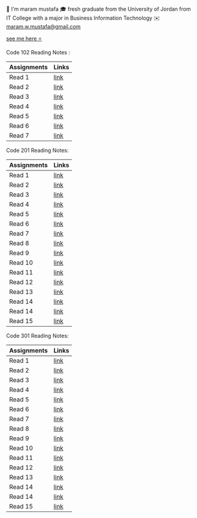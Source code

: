 

  📝  I'm maram mustafa 
  🎓 fresh graduate from the University of Jordan from IT College with a major in Business Information Technology 
  ✉️ maram.w.mustafa@gmail.com 

[see me here ⭐](https://github.com/maram-mustafa)


Code 102 Reading Notes : 

| Assignments    | Links            |
| -----------    | -------------    |
| Read 1         | [link](Read1.md) |
| Read 2         | [link](Read2.md) |
| Read 3         | [link](Read3.md) |
| Read 4         | [link](Read4.md) |
| Read 5         | [link](Read5.md) |
| Read 6         | [link](Read6.md) |
| Read 7         | [link](Read7.md) |



Code 201 Reading Notes:

| Assignments    | Links                       |
| -----------    | ----------------------      |
| Read 1         | [link](class-01.md)         |
| Read 2         | [link](class-02.md)         |   
| Read 3         | [link](class-03.md)         |
| Read 4         | [link](class-04.md)         |
| Read 5         | [link](class-05.md)         |
| Read 6         | [link](class-06.md)         |
| Read 7         | [link](class-07.md)         | 
| Read 8         | [link](class-08.md)         |
| Read 9         | [link](class-09.md)         |
| Read 10        | [link](class-10.md)         |
| Read 11        | [link](class-11.md)         |
| Read 12        | [link](class-12.md)         |
| Read 13        | [link](class-13.md)         |
| Read 14        | [link](class-14a.md)        |
| Read 14        | [link](class-14b.md)        | 
| Read 15        | [link]()                    | 




Code 301 Reading Notes:

| Assignments    | Links                       |
| -----------    | ----------------------      |
| Read 1         | [link](301/Reading-1.md)    |
| Read 2         | [link](301/Reading-2.md)    |   
| Read 3         | [link](301/Reading-3.md)    |
| Read 4         | [link](301/Reading-4.md)    |
| Read 5         | [link](301/Reading-5.md)    |
| Read 6         | [link]()                    |
| Read 7         | [link]()                    | 
| Read 8         | [link]()                    |
| Read 9         | [link]()                    |
| Read 10        | [link]()                    |
| Read 11        | [link]()                    |
| Read 12        | [link]()                    |
| Read 13        | [link]()                    |
| Read 14        | [link]()                    |
| Read 14        | [link]()                    | 
| Read 15        | [link]()                    | 


